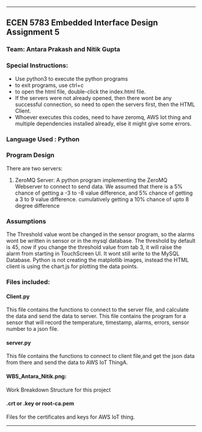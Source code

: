 ***********************************************************
## ECEN 5783 Embedded Interface Design Assignment 5

### Team: Antara Prakash and Nitik Gupta

### Special Instructions: 

* Use python3 to execute the python programs
* to exit programs, use ctrl+c
* to open the html file, double-click the index.html file.
* If the servers were not already opened, then there wont be any successful connection, so need to open the servers first, then the HTML Client.
* Whoever executes this codes, need to have zeromq, AWS Iot thing and multiple dependencies installed already, else it might give some errors.

### Language Used : Python

### Program Design

There are two servers:
1. ZeroMQ Server: A python program implementing the ZeroMQ Webserver to connect to send data.
We assumed that there is a 5% chance of getting a -3 to -8 value difference, and 5% chance of getting a 3 to 9 value difference. cumulatively getting a 10% chance of upto 8 degree difference

### Assumptions

The Threshold value wont be changed in the sensor program, so the alarms wont be written in sensor or in the mysql database.
The threshold by default is 45, now if you change the threshold value from tab 3, it will raise the alarm from starting in TouchScreen UI.
It wont still write to the MySQL Database.
Python is not creating the matplotlib images, instead the HTML client is using the chart.js for plotting the data points.

### Files included:

#### Client.py
This file contains the functions to connect to the server file, 
 						and calculate the data and send the data to server.
This file contains the program for a sensor that will record the temperature, timestamp, alarms, errors, sensor number to a json file.
#### server.py 
This file contains the functions to connect to client file,and get the json data from there and send the data to AWS IoT ThingA.
#### WBS_Antara_Nitik.png: 
Work Breakdown Structure for this project
#### .crt or .key or root-ca.pem 
Files for the certificates and keys for AWS IoT thing.

**********************************************************